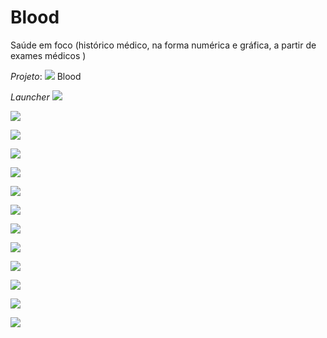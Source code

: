 # Blood
Saúde em foco (histórico médico, na forma numérica e gráfica, a partir de exames médicos )

*Projeto*: ![](Docs/Media/Blood32.jpg) Blood 

*Launcher*
![](Docs/Media/BloodLauncher.jpg)

![](Docs/Media/BloodSettings1.jpg)

![](Docs/Media/BloodSettings2.jpg)

![](Docs/Media/BloodSettings3.jpg)

![](Docs/Media/BloodGadgetMaterial1.jpg)

![](Docs/Media/BloodGadgetMaterial2.jpg)

![](Docs/Media/BloodGadgetTarget1.jpg)

![](Docs/Media/BloodGadgetTarget2.jpg)

![](Docs/Media/BloodGadgetTest1.jpg) 

![](Docs/Media/BloodGadgetTest2.jpg) 

![](Docs/Media/BloodGadgetRegistration1.jpg) 

![](Docs/Media/BloodGadgetRegistration2.jpg) 

![](Docs/Media/BloodGadgetTests2.jpg) 
